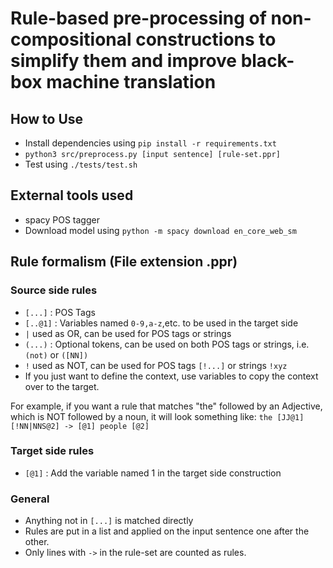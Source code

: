# Rule-based pre-processing of non-compositional constructions to simplify them and improve black-box machine translation

## How to Use
- Install dependencies using `pip install -r requirements.txt`
- `python3 src/preprocess.py [input sentence] [rule-set.ppr]`
- Test using `./tests/test.sh`

## External tools used
- spacy POS tagger
- Download model using `python -m spacy download en_core_web_sm`

## Rule formalism (File extension .ppr)

### Source side rules
- `[...]` : POS Tags
- `[..@1]` : Variables named `0-9,a-z`,etc. to be used in the target side
- `|` used as OR, can be used for POS tags or strings
- `(...)` : Optional tokens, can be used on both POS tags or strings, i.e. `(not)` or `([NN])`
- `!` used as NOT, can be used for POS tags `[!...]` or strings `!xyz`
- If you just want to define the context, use variables to copy the context over to the target.

For example, if you want a rule that matches "the" followed by an Adjective, which is NOT followed by a noun, it will look something like: ```the [JJ@1] [!NN|NNS@2] -> [@1] people [@2]```

### Target side rules
- `[@1]` : Add the variable named 1 in the target side construction

### General

- Anything not in `[...]` is matched directly
- Rules are put in a list and applied on the input sentence one after the other.
- Only lines with `->` in the rule-set are counted as rules.
